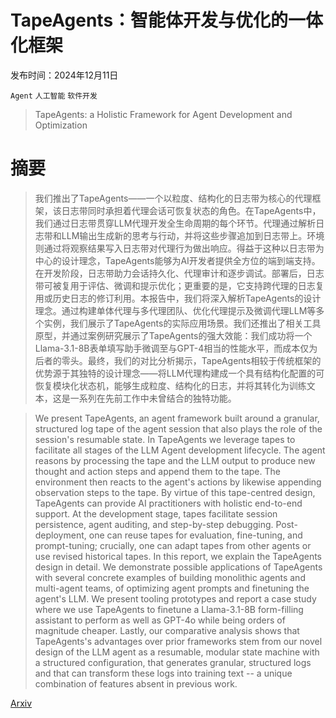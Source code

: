 # TapeAgents：智能体开发与优化的一体化框架

发布时间：2024年12月11日

`Agent` `人工智能` `软件开发`

> TapeAgents: a Holistic Framework for Agent Development and Optimization

# 摘要

> 我们推出了TapeAgents——一个以粒度、结构化的日志带为核心的代理框架，该日志带同时承担着代理会话可恢复状态的角色。在TapeAgents中，我们通过日志带贯穿LLM代理开发全生命周期的每个环节。代理通过解析日志带和LLM输出生成新的思考与行动，并将这些步骤追加到日志带上。环境则通过将观察结果写入日志带对代理行为做出响应。得益于这种以日志带为中心的设计理念，TapeAgents能够为AI开发者提供全方位的端到端支持。在开发阶段，日志带助力会话持久化、代理审计和逐步调试。部署后，日志带可被复用于评估、微调和提示优化；更重要的是，它支持跨代理的日志复用或历史日志的修订利用。本报告中，我们将深入解析TapeAgents的设计理念。通过构建单体代理与多代理团队、优化代理提示及微调代理LLM等多个实例，我们展示了TapeAgents的实际应用场景。我们还推出了相关工具原型，并通过案例研究展示了TapeAgents的强大效能：我们成功将一个Llama-3.1-8B表单填写助手微调至与GPT-4相当的性能水平，而成本仅为后者的零头。最终，我们的对比分析揭示，TapeAgents相较于传统框架的优势源于其独特的设计理念——将LLM代理构建成一个具有结构化配置的可恢复模块化状态机，能够生成粒度、结构化的日志，并将其转化为训练文本，这是一系列在先前工作中未曾结合的独特功能。

> We present TapeAgents, an agent framework built around a granular, structured log tape of the agent session that also plays the role of the session's resumable state. In TapeAgents we leverage tapes to facilitate all stages of the LLM Agent development lifecycle. The agent reasons by processing the tape and the LLM output to produce new thought and action steps and append them to the tape. The environment then reacts to the agent's actions by likewise appending observation steps to the tape. By virtue of this tape-centred design, TapeAgents can provide AI practitioners with holistic end-to-end support. At the development stage, tapes facilitate session persistence, agent auditing, and step-by-step debugging. Post-deployment, one can reuse tapes for evaluation, fine-tuning, and prompt-tuning; crucially, one can adapt tapes from other agents or use revised historical tapes. In this report, we explain the TapeAgents design in detail. We demonstrate possible applications of TapeAgents with several concrete examples of building monolithic agents and multi-agent teams, of optimizing agent prompts and finetuning the agent's LLM. We present tooling prototypes and report a case study where we use TapeAgents to finetune a Llama-3.1-8B form-filling assistant to perform as well as GPT-4o while being orders of magnitude cheaper. Lastly, our comparative analysis shows that TapeAgents's advantages over prior frameworks stem from our novel design of the LLM agent as a resumable, modular state machine with a structured configuration, that generates granular, structured logs and that can transform these logs into training text -- a unique combination of features absent in previous work.

[Arxiv](https://arxiv.org/abs/2412.08445)